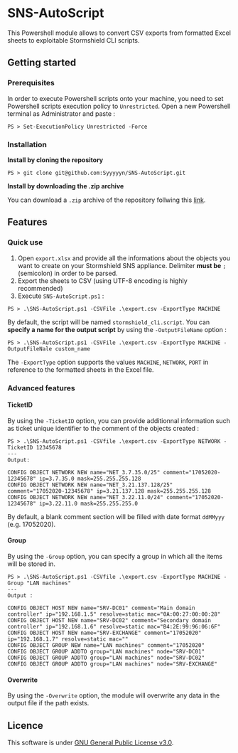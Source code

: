 # SNS-AutoScript

This Powershell module allows to convert CSV exports from formatted Excel sheets to exploitable Stormshield CLI scripts.

## Getting started

### Prerequisites

In order to execute Powershell scripts onto your machine, you need to set Powershell scripts execution policy to `Unrestricted`. Open a new Powershell terminal as Administrator and paste :

```
PS > Set-ExecutionPolicy Unrestricted -Force
```

### Installation

**Install by cloning the repository**

```
PS > git clone git@github.com:Syyyyyn/SNS-AutoScript.git
```

**Install by downloading the .zip archive**

You can download a `.zip` archive of the repository follwing this [link](https://github.com/Syyyyyn/SNS-AutoScript/archive/master.zip).

## Features

### Quick use

1. Open `export.xlsx` and provide all the informations about the objects you want to create on your Stormshield SNS appliance. Delimiter **must be** `;` (semicolon) in order to be parsed.
2. Export the sheets to CSV (using UTF-8 encoding is highly recommended)
3. Execute `SNS-AutoScript.ps1` :

```
PS > .\SNS-AutoScript.ps1 -CSVFile .\export.csv -ExportType MACHINE
```

By default, the script will be named `stormshield_cli.script`. You can **specify a name for the output script** by using the `-OutputFileName` option :

```
PS > .\SNS-AutoScript.ps1 -CSVFile .\export.csv -ExportType MACHINE -OutputFileNale custom_name
```

The `-ExportType` option supports the values `MACHINE`, `NETWORK`, `PORT` in reference to the formatted sheets in the Excel file.

### Advanced features

#### TicketID

By using the `-TicketID` option, you can provide additionnal information such as ticket unique identifier to the comment of the objects created :

```
PS > .\SNS-AutoScript.ps1 -CSVfile .\export.csv -ExportType NETWORK -TicketID 12345678
---
Output:

CONFIG OBJECT NETWORK NEW name="NET_3.7.35.0/25" comment="17052020-12345678" ip=3.7.35.0 mask=255.255.255.128
CONFIG OBJECT NETWORK NEW name="NET_3.21.137.128/25" comment="17052020-12345678" ip=3.21.137.128 mask=255.255.255.128
CONFIG OBJECT NETWORK NEW name="NET_3.22.11.0/24" comment="17052020-12345678" ip=3.22.11.0 mask=255.255.255.0
```

By default, a blank comment section will be filled with date format `ddMMyyy` (e.g. 17052020).

#### Group

By using the `-Group` option, you can specify a group in which all the items will be stored in.

```
PS > .\SNS-AutoScript.ps1 -CSVfile .\export.csv -ExportType MACHINE -Group "LAN machines"
---
Output :

CONFIG OBJECT HOST NEW name="SRV-DC01" comment="Main domain controller" ip="192.168.1.5" resolve=static mac="0A:00:27:00:00:28"
CONFIG OBJECT HOST NEW name="SRV-DC02" comment="Secondary domain controller" ip="192.168.1.6" resolve=static mac="B4:2E:99:96:06:6F"
CONFIG OBJECT HOST NEW name="SRV-EXCHANGE" comment="17052020" ip="192.168.1.7" resolve=static mac=""
CONFIG OBJECT GROUP NEW name="LAN machines" comment="17052020"
CONFIG OBJECT GROUP ADDTO group="LAN machines" node="SRV-DC01"
CONFIG OBJECT GROUP ADDTO group="LAN machines" node="SRV-DC02"
CONFIG OBJECT GROUP ADDTO group="LAN machines" node="SRV-EXCHANGE"
```

#### Overwrite

By using the `-Overwrite` option, the module will overwrite any data in the output file if the path exists.

## Licence

This software is under [GNU General Public License v3.0](https://opensource.org/licenses/GPL-3.0).